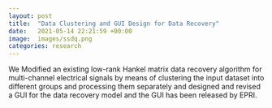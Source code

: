 ```yaml
---
layout: post
title:  "Data Clustering and GUI Design for Data Recovery"
date:   2021-05-14 22:21:59 +00:00
image:  images/ssdq.png
categories: research
---
```

We Modified an existing low-rank Hankel matrix data recovery algorithm for multi-channel electrical signals by
means of clustering the input dataset into different groups and processing them separately and designed and revised a GUI for the data recovery model and the GUI has been released by EPRI.